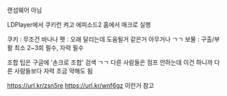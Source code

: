 랜섬웨어 아님

LDPlayer에서 쿠키런 켜고 에피소드2 홈에서 매크로 실행

쿠키 : 무조건 바나나
펫 : 오래 달리는데 도움될거 같은거 아무거나 ㄱㄱ
보물 : 구출/부활 최소 2~3회 필수, 자력 필수

조합 팁은 구글에 '손크로 조합' 검색 ㄱㄱ
다른 사람들은 점프 안하는데 이건 하니까 다른 사람들보다 자력 조금 약해도 됨

https://url.kr/zsn5re
https://url.kr/wnf6gz
이런거 참고
